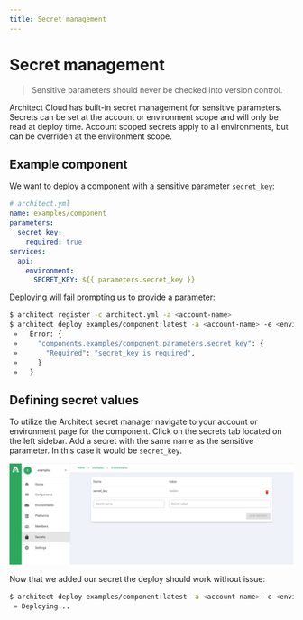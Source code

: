 ```yaml
---
title: Secret management
---
```


# Secret management

> Sensitive parameters should never be checked into version control.

Architect Cloud has built-in secret management for sensitive parameters.
Secrets can be set at the account or environment scope and will only be read at deploy time. Account scoped secrets apply to all environments, but can be overriden at the environment scope.

## Example component

We want to deploy a component with a sensitive parameter `secret_key`:

```yaml
# architect.yml
name: examples/component
parameters:
  secret_key:
    required: true
services:
  api:
    environment:
      SECRET_KEY: ${{ parameters.secret_key }}
```

Deploying will fail prompting us to provide a parameter:

```sh
$ architect register -c architect.yml -a <account-name>
$ architect deploy examples/component:latest -a <account-name> -e <environment-name>
 »   Error: {
 »     "components.examples/component.parameters.secret_key": {
 »       "Required": "secret_key is required",
 »     }
 »   }
```

## Defining secret values

To utilize the Architect secret manager navigate to your account or environment page for the component. Click on the secrets tab located on the left sidebar. Add a secret with the same name as the sensitive parameter. In this case it would be `secret_key`.

![Secret Manager](./images/secret-manager-screenshot.png)

Now that we added our secret the deploy should work without issue:
```sh
$ architect deploy examples/component:latest -a <account-name> -e <environment-name>
 » Deploying...
```

